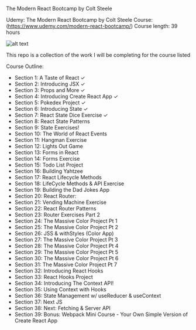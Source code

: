 The Modern React Bootcamp by Colt Steele

Udemy: The Modern React Bootcamp by Colt Steele
Course: (https://www.udemy.com/modern-react-bootcamp/)
Course length: 39 hours

![alt text](https://user-images.githubusercontent.com/24855472/61600077-bea36b80-abfc-11e9-9261-02d2d20652f9.png)

This repo is a collection of the work I will be completing for the course listed

Course Outline:
* Section 1: A Taste of React ✓
* Section 2: Introducing JSX ✓
* Section 3: Props and More ✓
* Section 4: Introducing Create React App ✓
* Section 5: Pokedex Project ✓
* Section 6: Introducing State ✓
* Section 7: React State Dice Exercise ✓
* Section 8: React State Patterns
* Section 9: State Exercises!
* Section 10: The World of React Events
* Section 11: Hangman Exercise
* Section 12: Lights Out Game
* Section 13: Forms in React
* Section 14: Forms Exercise
* Section 15: Todo List Project
* Section 16: Building Yahtzee
* Section 17: React Lifecycle Methods
* Section 18: LifeCycle Methods & API Exercise
* Section 19: Building the Dad Jokes App
* Section 20: React Router:
* Section 21: Vending Machine Exercise
* Section 22: React Router Patterns
* Section 23: Router Exercises Part 2
* Section 24: The Massive Color Project Pt 1
* Section 25: The Massive Color Project Pt 2
* Section 26: JSS & withStyles (Color App)
* Section 27: The Massive Color Project Pt 3
* Section 28: The Massive Color Project Pt 4
* Section 29: The Massive Color Project Pt 5
* Section 30: The Massive Color Project Pt 6
* Section 31: The Massive Color Project Pt 7
* Section 32: Introducing React Hooks
* Section 33: React Hooks Project
* Section 34: Introducing The Context API!
* Section 35: Using Context with Hooks
* Section 36: State Management w/ useReducer & useContext
* Section 37: Next JS
* Section 38: Next: Fetching & Server API
* Section 39: Bonus: Webpack Mini Course - Your Own Simple Version of Create React App
